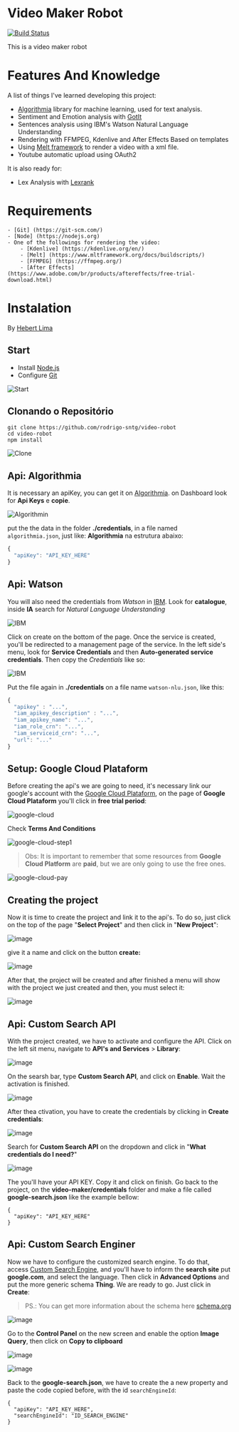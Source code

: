# Video Maker Robot


[![Build Status](https://travis-ci.org/joemccann/dillinger.svg?branch=master)](https://github.com/rodrigo-sntg/video-robot)

This is a video maker robot

# Features And Knowledge
A list of things I've learned developing this project:
  - [Algorithmia](https://algorithmia.com/algorithms/web/WikipediaParser) library for machine learning, used for text analysis. 
  - Sentiment and Emotion analysis with [GotIt](https://gotit.ai/)
  - Sentences analysis using IBM's Watson Natural Language Understanding
  - Rendering with FFMPEG, Kdenlive and After Effects Based on templates
  - Using [Melt framework](https://www.mltframework.org/docs/buildscripts/) to render a video with a xml file.
  - Youtube automatic upload using OAuth2

It is also ready for:
  - Lex Analysis with [Lexrank](https://www.npmjs.com/package/lexrank)

# Requirements
    - [Git] (https://git-scm.com/)
    - [Node] (https://nodejs.org)
    - One of the followings for rendering the video:
        - [Kdenlive] (https://kdenlive.org/en/)
        - [Melt] (https://www.mltframework.org/docs/buildscripts/)
        - [FFMPEG] (https://ffmpeg.org/)
        - [After Effects] (https://www.adobe.com/br/products/aftereffects/free-trial-download.html)



# Instalation

By [Hebert Lima](https://github.com/hebertlima)


## Start ##
- Install [Node.js](https://nodejs.org/en/) 
- Configure [Git](https://git-scm.com/downloads)


![Start](https://i.imgsafe.org/cb/cb0daa65df.gif)

## Clonando o Repositório ##

```
git clone https://github.com/rodrigo-sntg/video-robot
cd video-robot
npm install
```

![Clone](https://i.imgsafe.org/ca/caed010086.gif)

## Api: Algorithmia ##
It is necessary an apiKey, you can get it on [Algorithmia](https://algorithmia.com/).
on Dashboard look for **Api Keys** e **copie**.

![Algorithmin](https://i.imgsafe.org/ba/ba1d23897c.gif)

put the the data in the folder **./credentials**, in a file named `algorithmia.json`, just like: **Algorithmia** na estrutura abaixo:
``` js
{
  "apiKey": "API_KEY_HERE"
}
```

## Api: Watson ##
You will also need the credentials from *Watson* in [IBM](https://cloud.ibm.com/login).
Look for **catalogue**, inside **IA** search for *Natural Language Understanding*

![IBM](https://i.imgsafe.org/ba/bab0fc4ecd.jpeg)

Click on create on the bottom of the page.
Once the service is created, you'll be redirected to a management page of the service. 
In the left side's menu, look for **Service Credentials** and then **Auto-generated service credentials**.
Then copy the *Credentials* like so:

![IBM](https://i.imgsafe.org/ba/bace46f16b.jpeg)

Put the file again in **./credentials** on a file name `watson-nlu.json`, like this:
``` js
{
  "apikey" : "...",
  "iam_apikey_description" : "...",
  "iam_apikey_name": "...",
  "iam_role_crn": "...",
  "iam_serviceid_crn": "...",
  "url": "..."
}
```

## Setup: Google Cloud Plataform ##
Before creating the api's we are going to need, it's necessary link our google's account with the [Google Cloud Plataform](https://cloud.google.com/), on the page of **Google Cloud Plataform** you'll click in **free trial period**:

![google-cloud](https://i.imgsafe.org/61/61ce83ca22.png)

 Check **Terms And Conditions**

![google-cloud-step1](https://i.imgsafe.org/62/621a2df511.png)

> Obs: It is important to remember that some resources from **Google Cloud Platform** are **paid**, but we are only going to use the free ones.

![google-cloud-pay](https://i.imgsafe.org/62/6253ce8142.jpeg)

## Creating the project ##

Now it is time to create the project and link it to the api's.
To do so, just click on the top of the page "**Select Project**" and then click in "**New Project**":


![image](https://user-images.githubusercontent.com/34013325/55571155-52e3d400-56db-11e9-998f-bd99ab647403.png)


give it a name and click on the button **create:**

![image](https://user-images.githubusercontent.com/34013325/55571267-963e4280-56db-11e9-9b21-7f028caa05c1.png)

After that, the project will be created and after finished a menu will show with the project we just created and then, you must select it:

![image](https://user-images.githubusercontent.com/34013325/55571506-064cc880-56dc-11e9-804b-f14003dccc09.png)

## Api: Custom Search API ##

With the project created, we have to activate and configure the API.
Click on the left sit menu, navigate to **API's and Services** > **Library**:


![image](https://user-images.githubusercontent.com/34013325/55572521-22ea0000-56de-11e9-89cc-f477fe18bf65.png)

On the searsh bar, type **Custom Search API**, and click on **Enable**.
Wait the activation is finished.

![image](https://user-images.githubusercontent.com/34013325/55572661-78bea800-56de-11e9-9ae3-fbc87758aa84.png)

After thea ctivation, you have to create the credentials by clicking in **Create credentials**:

![image](https://user-images.githubusercontent.com/34013325/55572835-eb2f8800-56de-11e9-8292-fc3c4bf74084.png)

Search for **Custom Search API** on the dropdown and click in "**What credentials do I need?**"

![image](https://user-images.githubusercontent.com/34013325/55572958-2cc03300-56df-11e9-8bc1-17641ba5138e.png)

The you'll have your API KEY. Copy it and click on finish.
Go back to the project, on the **video-maker/credentials** folder and make a file called **google-search.json** like the example bellow:

```
{
  "apiKey": "API_KEY_HERE"
}
```


## Api: Custom Search Enginer ##
Now we have to configure the customized search engine. To do that, access [Custom Search Engine](https://cse.google.com/cse/create/new), and you'll have to inform the **search site** put **google.com**, and select the language.
Then click in **Advanced Options** and put the more generic schema **Thing**.
We are ready to go. Just click in **Create**:


> PS.: You can get more information about the schema here [schema.org](https://schema.org/docs/full.html)

![image](https://user-images.githubusercontent.com/34013325/55578410-38662680-56ec-11e9-80ea-06ff9e25ba3f.png)

Go to the **Control Panel** on the new screen and enable the option **Image Query**, then click on **Copy to clipboard**

![image](https://user-images.githubusercontent.com/34013325/55574756-8a567e80-56e3-11e9-99ea-d307547c781f.png)


![image](https://user-images.githubusercontent.com/34013325/55574920-0355d600-56e4-11e9-8f36-822a62224fab.png)

Back to the **google-search.json**, we have to create the a new property and paste the code copied before, with the id `searchEngineId`:

```
{
  "apiKey": "API_KEY_HERE",
  "searchEngineId": "ID_SEARCH_ENGINE"
}
```
